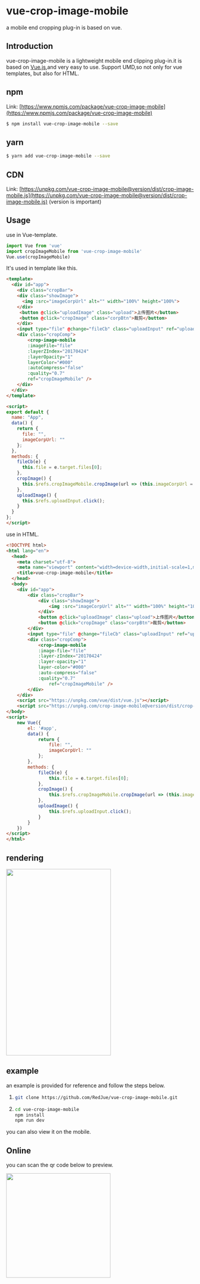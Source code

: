 # vue-crop-image-mobile

a mobile end cropping plug-in is based on vue.

## Introduction

vue-crop-image-mobile is a lightweight mobile end clipping plug-in.it is based on [Vue.js](https://github.com/vuejs/vue),and very easy to use.  Support UMD,so not only for vue templates, but also for HTML.

## npm

Link: [https://www.npmjs.com/package/vue-crop-image-mobile](https://www.npmjs.com/package/vue-crop-image-mobile)

```bash
$ npm install vue-crop-image-mobile --save
```
## yarn

```bash
$ yarn add vue-crop-image-mobile --save
```

## CDN

Link: [https://unpkg.com/vue-crop-image-mobile@version/dist/crop-image-mobile.js](https://unpkg.com/vue-crop-image-mobile@version/dist/crop-image-mobile.js) (version is important)

## Usage

use in Vue-template.

```javascript
import Vue from 'vue'
import cropImageMobile from 'vue-crop-image-mobile'
Vue.use(cropImageMobile)
```

It's used in template like this.

```Html
<template>
  <div id="app">
    <div class="cropBar">
    <div class="showImage">
      <img :src="imageCorpUrl" alt="" width="100%" height="100%">
    </div>  
     <button @click="uploadImage" class="upload">上传图片</button>
     <button @click="cropImage" class="corpBtn">裁剪</button>
    </div>
    <input type="file" @change="fileCb" class="uploadInput" ref="uploadInput"> 
    <div class="cropComp">
        <crop-image-mobile 
        :imageFile="file"
        :layerZIndex="20170424"
        :layerOpacity="1"
        layerColor="#000"
        :autoCompress="false"
        :quality="0.7"
        ref="cropImageMobile" />  
    </div>
  </div>
</template>

<script>
export default {
  name: "App",
  data() {
    return {
      file: "",
      imageCorpUrl: ""
    };
  },
  methods: {
    fileCb(e) {
      this.file = e.target.files[0];
    },
    cropImage() {
      this.$refs.cropImageMobile.cropImage(url => (this.imageCorpUrl = url));
    },
    uploadImage() {
      this.$refs.uploadInput.click();
    }
  }
};
</script>
```

use in HTML.

```Html
<!DOCTYPE html>
<html lang="en">
  <head>
    <meta charset="utf-8">
    <meta name="viewport" content="width=device-width,initial-scale=1,maximum-scale=1,user-scalable=no">
    <title>vue-crop-image-mobile</title>
  </head>
  <body>
    <div id="app">
        <div class="cropBar">
            <div class="showImage">
                <img :src="imageCorpUrl" alt="" width="100%" height="100%">
            </div>
            <button @click="uploadImage" class="upload">上传图片</button>
            <button @click="cropImage" class="corpBtn">裁剪</button>
        </div>
        <input type="file" @change="fileCb" class="uploadInput" ref="uploadInput">
        <div class="cropComp">
            <crop-image-mobile 
            :image-file="file" 
            :layer-zIndex="20170424" 
            :layer-opacity="1" 
            layer-color="#000" 
            :auto-compress="false" 
            :quality="0.7"
                ref="cropImageMobile" />
        </div>
    </div>
    <script src="https://unpkg.com/vue/dist/vue.js"></script>
    <script src="https://unpkg.com/crop-image-mobile@version/dist/crop-image-mobile.js"></script>
</body>
<script>
    new Vue({
        el: '#app',
        data() {
            return {
                file: "",
                imageCorpUrl: ""
            };
        },
        methods: {
            fileCb(e) {
                this.file = e.target.files[0];
            },
            cropImage() {
                this.$refs.cropImageMobile.cropImage(url => (this.imageCorpUrl = url));
            },
            uploadImage() {
                this.$refs.uploadInput.click();
            }
        }
    })
</script>
</html>
```

## rendering

<img src="https://github.com/RedJue/vue-crop-image-mobile/blob/master/example/assets/screenshot.gif" width="281" height="500"/>

## example

an example is provided for reference and follow the steps below.

1. ```Bash
   git clone https://github.com/RedJue/vue-crop-image-mobile.git
   ```

2. ```bash
   cd vue-crop-image-mobile
   npm install
   npm run dev
   ```

you can also view it on the mobile.

## Online
you can scan the qr code below to preview.

<img src="https://github.com/RedJue/vue-crop-image-mobile/blob/master/example/assets/qrcode.png" width="280" height="280"/>
